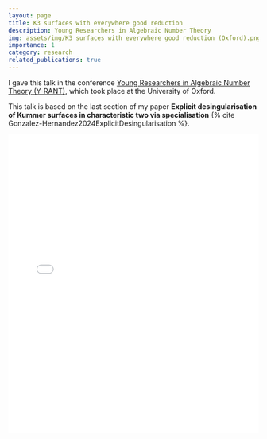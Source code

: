 ```yaml
---
layout: page
title: K3 surfaces with everywhere good reduction 
description: Young Researchers in Algebraic Number Theory
img: assets/img/K3 surfaces with everywhere good reduction (Oxford).png
importance: 1
category: research
related_publications: true
---
```


I gave this talk in the conference <a href="https://y-rant.github.io/">Young Researchers in Algebraic Number Theory (Y-RANT)</a>, which took place at the University of Oxford.

This talk is based on the last section of my paper **Explicit desingularisation of Kummer surfaces in characteristic two via specialisation** {% cite Gonzalez-Hernandez2024ExplicitDesingularisation %}.

<div class="container mt-5">
    <div class="embed-responsive embed-responsive-16by9">
        <embed src="../_projects/pdf_talks/k3_surfaces_with_everywhere_good_reduction.pdf" type="application/pdf" width="100%" height="600px" />
    </div>
</div>

